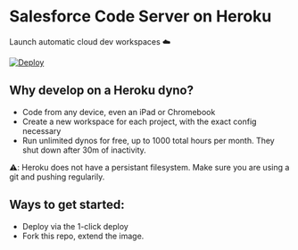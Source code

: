 # Salesforce Code Server on Heroku

Launch automatic cloud dev workspaces ☁️

[![Deploy](https://www.herokucdn.com/deploy/button.svg)](https://heroku.com/deploy?template=https://github.com/surajp/sf-code-server/tree/main)

## Why develop on a Heroku dyno?

- Code from any device, even an iPad or Chromebook
- Create a new workspace for each project, with the exact config necessary
- Run unlimited dynos for free, up to 1000 total hours per month. They shut down after 30m of inactivity.

⚠️: Heroku does not have a persistant filesystem. Make sure you are using a git and pushing regularily.

## Ways to get started:

- Deploy via the 1-click deploy
- Fork this repo, extend the image.
